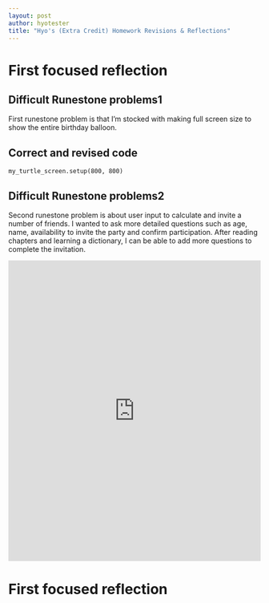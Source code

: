 ```yaml
---
layout: post
author: hyotester
title: "Hyo's (Extra Credit) Homework Revisions & Reflections"
---
```


# First focused reflection 
## Difficult Runestone problems1
First runestone problem is that I’m stocked with making full screen size to show the entire birthday balloon. 
## Correct and revised code


```
my_turtle_screen.setup(800, 800)

```

## Difficult Runestone problems2
Second runestone problem is about user input to calculate and invite a number of friends. I wanted to ask more detailed questions such as age, name, availability to invite the party and confirm participation. After reading chapters and learning a dictionary, I can be able to add more questions to complete the invitation. 


<iframe src="https://trinket.io/embed/python/4103681aad" width="100%" height="600" frameborder="0" marginwidth="0" marginheight="0" allowfullscreen></iframe>

# First focused reflection 
